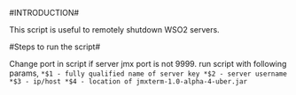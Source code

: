 #INTRODUCTION#

This script is useful to remotely shutdown WSO2 servers. 

#Steps to run the script#

Change port in script if server jmx port is not 9999.
run script with following params,
`*$1 - fully qualified name of server key
*$2 - server username
*$3 - ip/host
*$4 - location of jmxterm-1.0-alpha-4-uber.jar`
